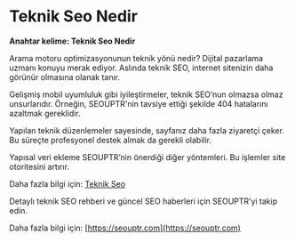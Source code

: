 # Teknik Seo Nedir

**Anahtar kelime: Teknik Seo Nedir**

Arama motoru optimizasyonunun teknik yönü nedir? Dijital pazarlama uzmanı konuyu merak ediyor. Aslında teknik SEO, internet sitenizin daha görünür olmasına olanak tanır.

Gelişmiş mobil uyumluluk gibi iyileştirmeler, teknik SEO’nun olmazsa olmaz unsurlarıdır. Örneğin, SEOUPTR'nin tavsiye ettiği şekilde 404 hatalarını azaltmak gereklidir.

Yapılan teknik düzenlemeler sayesinde, sayfanız daha fazla ziyaretçi çeker. Bu süreçte profesyonel destek almak da gerekli olabilir.

Yapısal veri ekleme SEOUPTR’nin önerdiği diğer yöntemleri. Bu işlemler site otoritesini artırır.

Daha fazla bilgi için: [Teknik Seo](https://seouptr.com)

Detaylı teknik SEO rehberi ve güncel SEO haberleri için SEOUPTR’yi takip edin.

Daha fazla bilgi için: [https://seouptr.com](https://seouptr.com)